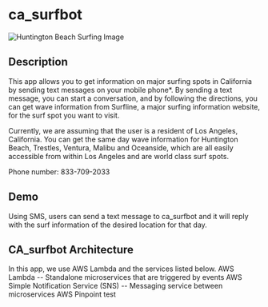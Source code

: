 # ca_surfbot
![Huntington Beach Surfing Image](ca_surfbot/Images/jeremy-bishop-j0UK3ViOsos-unsplash.jpg)
## Description
This app allows you to get information on major surfing spots in California by sending text messages on your mobile phone*. By sending a text message, you can start a conversation, and by following the directions, you can get wave information from Surfline, a major surfing information website, for the surf spot you want to visit.

Currently, we are assuming that the user is a resident of Los Angeles, California. You can get the same day wave information for Huntington Beach, Trestles, Ventura, Malibu and Oceanside, which are all easily accessible from within Los Angeles and are world class surf spots.

Phone number: 833-709-2033

## Demo

Using SMS, users can send a text message to ca_surfbot and it will reply with the surf information of the desired location for that day.

## CA_surfbot Architecture

In this app, we use AWS Lambda and the services listed below.
AWS Lambda -- Standalone microservices that are triggered by events
AWS Simple Notification Service (SNS) -- Messaging service between microservices
AWS Pinpoint
test
